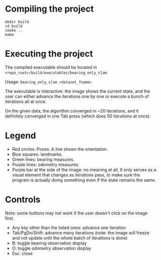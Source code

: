 # Compiling the project

```
mkdir build
cd build
cmake ..
make
```
<!--TODO: give command for only the bearing_only_slam executable?-->

# Executing the project

The compiled executable should be located in `<repo_root>/build/executables/bearing_only_slam`.

Usage: `bearing_only_slam <dataset_fname>`

The executable is interactive: the image shows the current state,
and the user can either advance the iterations one by one or
execute a bunch of iterations all at once.

On the given data, the algorithm converged in ~20 iterations, and it
definitely converged in one Tab press (which does 50 iterations
at once).

# Legend

* Red circles: Poses. A line shows the orientation.
* Blue squares: landmarks.
* Green lines: bearing measures.
* Purple lines: odometry measures.
* Purple bar at the side of the image: no meaning at all.
  It only serves as a visual element that changes as iterations pass, to
  make sure the program is actually doing something even if the state
  remains the same.

# Controls

Note: some buttons may not work if the user doesn't click on the image
first.

* Any key other than the listed ones: advance one iteration
* Tab/PgDn/Shift: advance many iterations (note: the image will freeze and
  not update until the whole batch of iterations is done)
* B: toggle bearing observation display
* O: toggle odometry observation display
* Esc: close